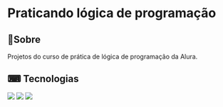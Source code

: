 <h1>Praticando lógica de programação</h1>

<h2>📃Sobre</h2>
<p>Projetos do curso de prática de lógica de programação da Alura.</p>

## ⌨ Tecnologias
<div>
  <img src="https://img.shields.io/badge/HTML-239120?style=for-the-badge&logo=html5&logoColor=white">
  <img src="https://img.shields.io/badge/CSS-239120?&style=for-the-badge&logo=css3&logoColor=white">
  <img src="https://img.shields.io/badge/JavaScript-F7DF1E?style=for-the-badge&logo=javascript&logoColor=black">
</div>

